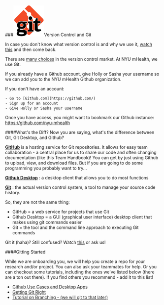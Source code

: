###<img src="/Images/git-logo.jpg" width="100">Version Control and Git

In case you don't know what version control is and why we use it, [watch this](http://git-scm.com/video/what-is-version-control) and then come back.

There are [many choices](https://en.wikipedia.org/wiki/Comparison_of_version_control_software) in the version control market. At NYU mHealth, we use Git. 

If you already have a Github account, give Holly or Sasha your username so we can add you to the NYU mHealth Github organization. 

If you don't have an account:

    - Go to [Github.com](https://github.com/)  
    - Sign up for an account    
    - Give Holly or Sasha your username  

Once you have access, you might want to bookmark our Github instance: https://github.com/nyu-mhealth

####What's the Diff?
Now you are saying, what's the difference between Git, Git Desktop, and Github? 

**[GitHub](https://github.com/)** is a hosting service for Git repositories. It allows for easy team collaboration - a central place for us to share our code and often changing documentation (like this Team Handbook)! You can get by just using Github to upload, view, and download files. But if you are going to do some programming you probably want to try... 

**[Github Desktop](https://desktop.github.com/)** : a desktop client that allows you to do most functions   

**[Git](https://git-scm.com/)** : the actual version control system, a tool to manage your source code history.   

So, they are not the same thing: 
- GitHub = a web service for projects that use Git
- Github Desktop = a GUI (graphical user interface) desktop client that makes using git commands easier
- Git = the tool and the command line approach to executing Git commands

Git it (haha)? Still confused? Watch [this](https://www.youtube.com/watch?v=xKVlZ3wFVKA) or ask us!

####Gitting Started  

While we are onboarding you, we will help you create a repo for your research and/or project. You can also ask your teammates for help. Or you can checkout some tutorials, including the ones we've listed below (there are a ton out there). If you find others you recommend - add it to this list!

- [Github Use Cases and Desktop Apps](https://www.youtube.com/watch?v=l40x1EshOBE)
- [Getting Git Right](https://www.atlassian.com/git/)
- [Tutorial on Branching - (we will git to that later)](http://pcottle.github.io/learnGitBranching/)
